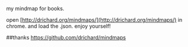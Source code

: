 my mindmap for books.

open [http://drichard.org/mindmaps/](http://drichard.org/mindmaps/) in chrome. and load the .json.
enjoy yourself!

##thanks
https://github.com/drichard/mindmaps

